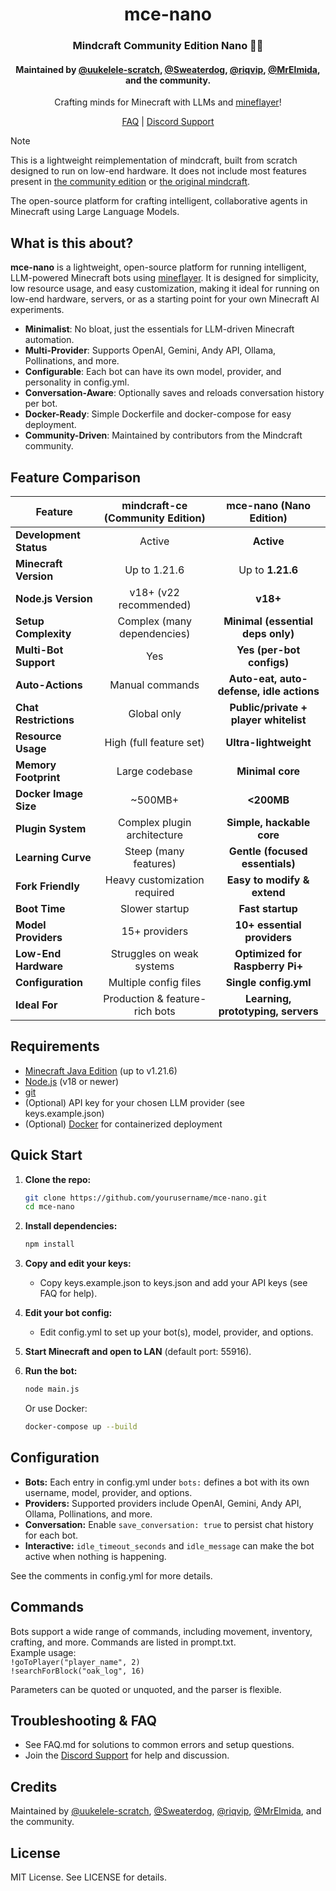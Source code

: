 <h1 align="center">mce-nano</h1>
<h3 align="center">
  Mindcraft Community Edition Nano 🧠🤏
</h3>

<h4 align="center">
  Maintained by 
  <a href="https://github.com/uukelele-scratch">@uukelele-scratch</a>, 
  <a href="https://github.com/sweaterdog">@Sweaterdog</a>,
  <a href="https://github.com/riqvip">@riqvip</a>,
  <a href="https://github.com/mrelmida">@MrElmida</a>, and
  the community.
</h4>

<p align="center">
  Crafting minds for Minecraft with LLMs and <a href="https://prismarinejs.github.io/mineflayer/#/">mineflayer</a>!
</p>

<p align="center">
  <a href="/FAQ.md">FAQ</a> |
  <a href="https://discord.gg/DNnBQvCtwr">Discord Support</a>
</p>

> [!Note]
> This is a lightweight reimplementation of mindcraft, built from scratch designed to run on low-end hardware. It does not include most features present in [the community edition](https://github.com/mindcraft-ce/mindcraft-ce) or [the original mindcraft](https://github.com/mindcraft-bots/mindcraft).

The open-source platform for crafting intelligent, collaborative agents in Minecraft using Large Language Models.

## What is this about?

**mce-nano** is a lightweight, open-source platform for running intelligent, LLM-powered Minecraft bots using [mineflayer](https://prismarinejs.github.io/mineflayer/#/). It is designed for simplicity, low resource usage, and easy customization, making it ideal for running on low-end hardware, servers, or as a starting point for your own Minecraft AI experiments.

- **Minimalist**: No bloat, just the essentials for LLM-driven Minecraft automation.
- **Multi-Provider**: Supports OpenAI, Gemini, Andy API, Ollama, Pollinations, and more.
- **Configurable**: Each bot can have its own model, provider, and personality in config.yml.
- **Conversation-Aware**: Optionally saves and reloads conversation history per bot.
- **Docker-Ready**: Simple Dockerfile and docker-compose for easy deployment.
- **Community-Driven**: Maintained by contributors from the Mindcraft community.

## Feature Comparison

| Feature                | mindcraft-ce (Community Edition) | mce-nano (Nano Edition)          |
|------------------------|:--------------------------------:|:--------------------------------:|
| **Development Status** | Active                           | **Active**                       |
| **Minecraft Version**  | Up to 1.21.6                    | Up to **1.21.6**                |
| **Node.js Version**    | v18+ (v22 recommended)          | **v18+**                         |
| **Setup Complexity**   | Complex (many dependencies)     | **Minimal (essential deps only)**|
| **Multi-Bot Support**  | Yes                              | **Yes (per-bot configs)**        |
| **Auto-Actions**       | Manual commands                  | **Auto-eat, auto-defense, idle actions** |
| **Chat Restrictions**  | Global only                      | **Public/private + player whitelist** |
| **Resource Usage**     | High (full feature set)         | **Ultra-lightweight**            |
| **Memory Footprint**   | Large codebase                   | **Minimal core**                 |
| **Docker Image Size**  | ~500MB+                          | **<200MB**                       |
| **Plugin System**      | Complex plugin architecture     | **Simple, hackable core**        |
| **Learning Curve**     | Steep (many features)           | **Gentle (focused essentials)**  |
| **Fork Friendly**      | Heavy customization required    | **Easy to modify & extend**      |
| **Boot Time**          | Slower startup                   | **Fast startup**                 |
| **Model Providers**    | 15+ providers                    | **10+ essential providers**      |
| **Low-End Hardware**   | Struggles on weak systems       | **Optimized for Raspberry Pi+**  |
| **Configuration**      | Multiple config files           | **Single config.yml**            |
| **Ideal For**          | Production & feature-rich bots  | **Learning, prototyping, servers**|

## Requirements

- [Minecraft Java Edition](https://www.minecraft.net/en-us/store/minecraft-java-bedrock-edition-pc) (up to v1.21.6)
- [Node.js](https://nodejs.org/) (v18 or newer)
- [git](https://git-scm.com/downloads/)
- (Optional) API key for your chosen LLM provider (see keys.example.json)
- (Optional) [Docker](https://www.docker.com/) for containerized deployment

## Quick Start

1. **Clone the repo:**
   ```sh
   git clone https://github.com/yourusername/mce-nano.git
   cd mce-nano
   ```

2. **Install dependencies:**
   ```sh
   npm install
   ```

3. **Copy and edit your keys:**
   - Copy keys.example.json to keys.json and add your API keys (see FAQ for help).

4. **Edit your bot config:**
   - Edit config.yml to set up your bot(s), model, provider, and options.

5. **Start Minecraft and open to LAN** (default port: 55916).

6. **Run the bot:**
   ```sh
   node main.js
   ```
   Or use Docker:
   ```sh
   docker-compose up --build
   ```

## Configuration

- **Bots:** Each entry in config.yml under `bots:` defines a bot with its own username, model, provider, and options.
- **Providers:** Supported providers include OpenAI, Gemini, Andy API, Ollama, Pollinations, and more.
- **Conversation:** Enable `save_conversation: true` to persist chat history for each bot.
- **Interactive:** `idle_timeout_seconds` and `idle_message` can make the bot active when nothing is happening.

See the comments in config.yml for more details.

## Commands

Bots support a wide range of commands, including movement, inventory, crafting, and more. Commands are listed in prompt.txt.  
Example usage:  
`!goToPlayer("player_name", 2)`  
`!searchForBlock("oak_log", 16)`

Parameters can be quoted or unquoted, and the parser is flexible.

## Troubleshooting & FAQ

- See FAQ.md for solutions to common errors and setup questions.
- Join the [Discord Support](https://discord.gg/DNnBQvCtwr) for help and discussion.

## Credits

Maintained by [@uukelele-scratch](https://github.com/uukelele-scratch), [@Sweaterdog](https://github.com/sweaterdog), [@riqvip](https://github.com/riqvip), [@MrElmida](https://github.com/mrelmida), and the community.

## License

MIT License. See LICENSE for details.
